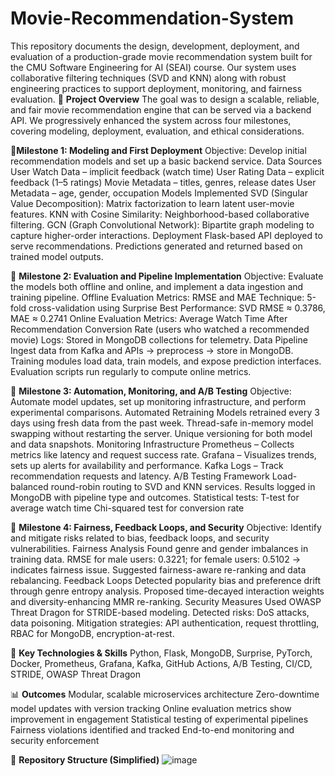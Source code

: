 # Movie-Recommendation-System

This repository documents the design, development, deployment, and evaluation of a production-grade movie recommendation system built for the CMU Software Engineering for AI (SEAI) course. Our system uses collaborative filtering techniques (SVD and KNN) along with robust engineering practices to support deployment, monitoring, and fairness evaluation.
🔧 **Project Overview**
The goal was to design a scalable, reliable, and fair movie recommendation engine that can be served via a backend API. We progressively enhanced the system across four milestones, covering modeling, deployment, evaluation, and ethical considerations.

📍**Milestone 1: Modeling and First Deployment**
Objective: Develop initial recommendation models and set up a basic backend service.
Data Sources
User Watch Data – implicit feedback (watch time)
User Rating Data – explicit feedback (1–5 ratings)
Movie Metadata – titles, genres, release dates
User Metadata – age, gender, occupation
Models Implemented
SVD (Singular Value Decomposition): Matrix factorization to learn latent user-movie features.
KNN with Cosine Similarity: Neighborhood-based collaborative filtering.
GCN (Graph Convolutional Network): Bipartite graph modeling to capture higher-order interactions.
Deployment
Flask-based API deployed to serve recommendations.
Predictions generated and returned based on trained model outputs.

📍 **Milestone 2: Evaluation and Pipeline Implementation**
Objective: Evaluate the models both offline and online, and implement a data ingestion and training pipeline.
Offline Evaluation
Metrics: RMSE and MAE
Technique: 5-fold cross-validation using Surprise
Best Performance: SVD RMSE ≈ 0.3786, MAE ≈ 0.2741
Online Evaluation
Metrics:
Average Watch Time After Recommendation
Conversion Rate (users who watched a recommended movie)
Logs: Stored in MongoDB collections for telemetry.
Data Pipeline
Ingest data from Kafka and APIs → preprocess → store in MongoDB.
Training modules load data, train models, and expose prediction interfaces.
Evaluation scripts run regularly to compute online metrics.

📍 **Milestone 3: Automation, Monitoring, and A/B Testing**
Objective: Automate model updates, set up monitoring infrastructure, and perform experimental comparisons.
Automated Retraining
Models retrained every 3 days using fresh data from the past week.
Thread-safe in-memory model swapping without restarting the server.
Unique versioning for both model and data snapshots.
Monitoring Infrastructure
Prometheus – Collects metrics like latency and request success rate.
Grafana – Visualizes trends, sets up alerts for availability and performance.
Kafka Logs – Track recommendation requests and latency.
A/B Testing Framework
Load-balanced round-robin routing to SVD and KNN services.
Results logged in MongoDB with pipeline type and outcomes.
Statistical tests:
T-test for average watch time
Chi-squared test for conversion rate

📍 **Milestone 4: Fairness, Feedback Loops, and Security**
Objective: Identify and mitigate risks related to bias, feedback loops, and security vulnerabilities.
Fairness Analysis
Found genre and gender imbalances in training data.
RMSE for male users: 0.3221; for female users: 0.5102 → indicates fairness issue.
Suggested fairness-aware re-ranking and data rebalancing.
Feedback Loops
Detected popularity bias and preference drift through genre entropy analysis.
Proposed time-decayed interaction weights and diversity-enhancing MMR re-ranking.
Security Measures
Used OWASP Threat Dragon for STRIDE-based modeling.
Detected risks: DoS attacks, data poisoning.
Mitigation strategies: API authentication, request throttling, RBAC for MongoDB, encryption-at-rest.

🧠 **Key Technologies & Skills**
Python, Flask, MongoDB, Surprise, PyTorch, Docker, Prometheus, Grafana, Kafka, GitHub Actions, A/B Testing, CI/CD, STRIDE, OWASP Threat Dragon

📊 **Outcomes**
Modular, scalable microservices architecture
Zero-downtime model updates with version tracking
Online evaluation metrics show improvement in engagement
Statistical testing of experimental pipelines
Fairness violations identified and tracked
End-to-end monitoring and security enforcement

📁 **Repository Structure (Simplified)**
![image](https://github.com/user-attachments/assets/f65c730b-20eb-4028-907c-45ab1a6237b1)



